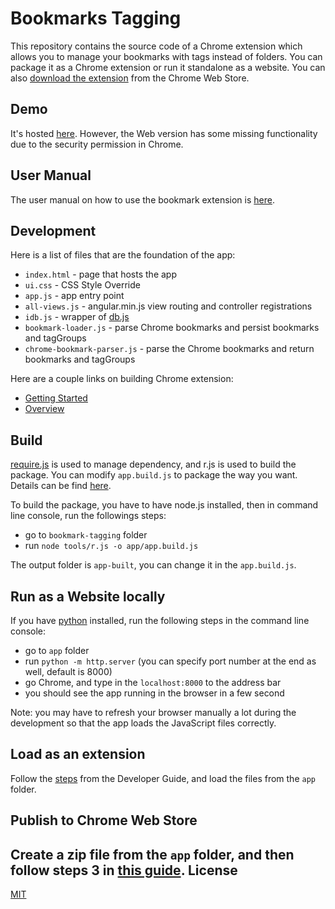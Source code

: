 # Bookmarks Tagging

This repository contains the source code of a Chrome extension which allows you to manage your bookmarks with tags instead of folders. You can package it as a Chrome extension or run it standalone as a website. You can also [download the extension](https://chrome.google.com/webstore/detail/bookmarks-tagging/kmdepbjjhlbhohppiancfgdpkjcoajgb?hl=en) from the Chrome Web Store.

Demo
-
It's hosted [here](http://yguan.github.io/repos/bookmark-tagging). However, the Web version has some missing functionality due to the security permission in Chrome.

User Manual
-

The user manual on how to use the bookmark extension is [here](User-Manual.md).

Development
-
Here is a list of files that are the foundation of the app:

- `index.html` - page that hosts the app 
- `ui.css` - CSS Style Override 
- `app.js` - app entry point 
- `all-views.js` - angular.min.js view routing and controller registrations
- `idb.js` - wrapper of [db.js](http://aaronpowell.github.io/db.js/)
- `bookmark-loader.js` - parse Chrome bookmarks and persist bookmarks and tagGroups
- `chrome-bookmark-parser.js` - parse the Chrome bookmarks and return bookmarks and tagGroups

Here are a couple links on building Chrome extension:
- [Getting Started](http://developer.chrome.com/extensions/getstarted.html)
- [Overview](http://developer.chrome.com/extensions/overview.html)

Build
-
[require.js](http://requirejs.org/) is used to manage dependency, and r.js is used to build the package. You can modify `app.build.js` to package the way you want. Details can be find [here](http://requirejs.org/docs/optimization.html#wholeproject).

To build the package, you have to have node.js installed, then in command line console, run the followings steps:

- go to `bookmark-tagging` folder
- run `node tools/r.js -o app/app.build.js`

The output folder is `app-built`, you can change it in the `app.build.js`.

Run as a Website locally
-
If you have [python](http://www.python.org/download/) installed, run the following steps in the command line console:

- go to `app` folder
- run `python -m http.server` (you can specify port number at the end as well, default is 8000)
- go Chrome, and type in the `localhost:8000` to the address bar
- you should see the app running in the browser in a few second

Note: you may have to refresh your browser manually a lot during the development so that the app loads the JavaScript files correctly.

Load as an extension
-
Follow the [steps](http://developer.chrome.com/extensions/getstarted.html#unpacked) from the Developer Guide, and load the files from the `app` folder.

Publish to Chrome Web Store
-
Create a zip file from the `app` folder, and then follow steps 3 in [this guide](https://developers.google.com/chrome/web-store/docs/publish#step3).
License
-
[MIT](http://opensource.org/licenses/MIT)

